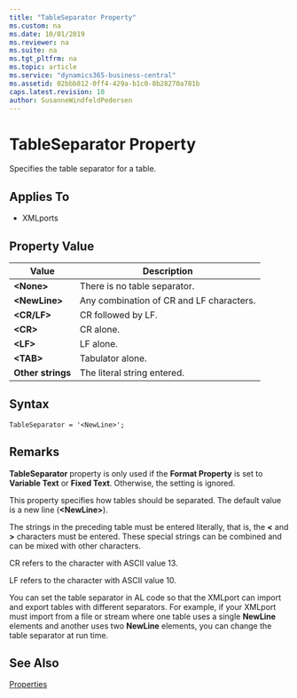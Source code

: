 ```yaml
---
title: "TableSeparator Property"
ms.custom: na
ms.date: 10/01/2019
ms.reviewer: na
ms.suite: na
ms.tgt_pltfrm: na
ms.topic: article
ms.service: "dynamics365-business-central"
ms.assetid: 02bbb812-0ff4-429a-b1c0-8b28270a781b
caps.latest.revision: 10
author: SusanneWindfeldPedersen
---
```


 

# TableSeparator Property
Specifies the table separator for a table.  
  
## Applies To  
  
-   XMLports  
  
## Property Value  
  
|**Value**|**Description**|  
|---------------|---------------------|  
|**\<None>**|There is no table separator.|  
|**\<NewLine>**|Any combination of CR and LF characters.|  
|**\<CR/LF>**|CR followed by LF.|  
|**\<CR>**|CR alone.|  
|**\<LF>**|LF alone.|  
|**\<TAB>**|Tabulator alone.|  
|**Other strings**|The literal string entered.|  

## Syntax
```
TableSeparator = '<NewLine>';
```
  
## Remarks  

 **TableSeparator** property is only used if the **Format Property** is set to **Variable Text** or **Fixed Text**. Otherwise, the setting is ignored.  
 
 This property specifies how tables should be separated. The default value is a new line \(**\<NewLine>**\). 

The strings in the preceding table must be entered literally, that is, the **<** and **>** characters must be entered. These special strings can be combined and can be mixed with other characters.  

 CR refers to the character with ASCII value 13.  
  
 LF refers to the character with ASCII value 10.  
  
 You can set the table separator in AL code so that the XMLport can import and export tables with different separators. For example, if your XMLport must import from a file or stream where one table uses a single **NewLine** elements and another uses two **NewLine** elements, you can change the table separator at run time.  
  
## See Also  
 [Properties](devenv-properties.md)